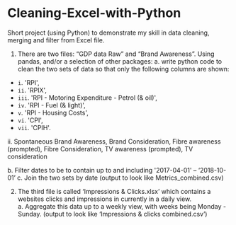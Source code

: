 # Cleaning-Excel-with-Python
Short project (using Python) to demonstrate my skill in data cleaning, merging and filter from Excel file. 

1. There are two files: “GDP data Raw” and “Brand Awareness”. Using pandas, and/or a selection of other packages: 
a. write python code to clean the two sets of data so that only the following columns are shown:
 * `i`.	 'RPI', 
 * `ii`.	 'RPIX', 
 * `iii`.	 'RPI - Motoring Expenditure - Petrol (& oil)',
 * `iv`.	 'RPI - Fuel (& light)',
 * `v`.	 'RPI - Housing Costs',
 * `vi`.	 'CPI', 
 * `vii`.	'CPIH'. 

ii. Spontaneous Brand Awareness, Brand Consideration, Fibre awareness (prompted), Fibre Consideration, TV awareness (prompted), TV consideration 


b. Filter dates to be to contain up to and including '2017-04-01' – ‘2018-10-01’ 
c. Join the two sets by date (output to look like Metrics_combined.csv)

2. The third file is called ‘Impressions & Clicks.xlsx’ which contains a websites clicks and impressions in currently in a daily view.  
a. Aggregate this data up to a weekly view, with weeks being Monday - Sunday. (output to look like ‘Impressions & clicks combined.csv’)

